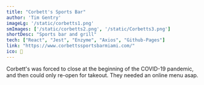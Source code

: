 ```yaml
---
title: "Corbett's Sports Bar"
author: 'Tim Gentry'
imageLg: '/static/corbetts1.png'
smImages: ['/static/corbetts2.png', '/static/Corbetts3.png']
shortDesc: "Sports bar and grill"
tech: ["React", "Jest", "Enzyme", "Axios", "Github-Pages"]
link: "https://www.corbettssportsbarmiami.com/"
ico: 🍻
---
```


Corbett's was forced to close at the beginning of the COVID-19 pandemic, and then could only re-open for takeout. They needed an online menu asap.